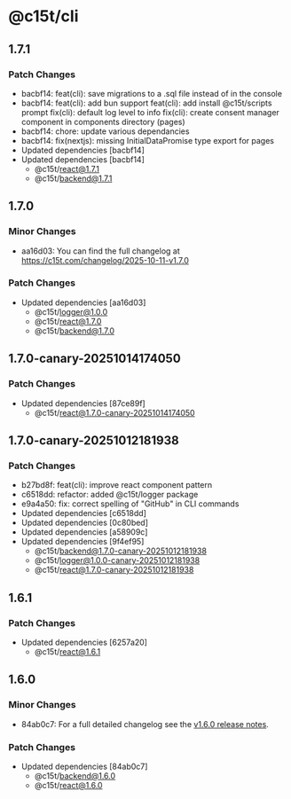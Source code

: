 # @c15t/cli

## 1.7.1

### Patch Changes

- bacbf14: feat(cli): save migrations to a .sql file instead of in the console
- bacbf14: feat(cli): add bun support
  feat(cli): add install @c15t/scripts prompt
  fix(cli): default log level to info
  fix(cli): create consent manager component in components directory (pages)
- bacbf14: chore: update various dependancies
- bacbf14: fix(nextjs): missing InitialDataPromise type export for pages
- Updated dependencies [bacbf14]
- Updated dependencies [bacbf14]
  - @c15t/react@1.7.1
  - @c15t/backend@1.7.1

## 1.7.0

### Minor Changes

- aa16d03: You can find the full changelog at https://c15t.com/changelog/2025-10-11-v1.7.0

### Patch Changes

- Updated dependencies [aa16d03]
  - @c15t/logger@1.0.0
  - @c15t/react@1.7.0
  - @c15t/backend@1.7.0

## 1.7.0-canary-20251014174050

### Patch Changes

- Updated dependencies [87ce89f]
  - @c15t/react@1.7.0-canary-20251014174050

## 1.7.0-canary-20251012181938

### Patch Changes

- b27bd8f: feat(cli): improve react component pattern
- c6518dd: refactor: added @c15t/logger package
- e9a4a50: fix: correct spelling of "GitHub" in CLI commands
- Updated dependencies [c6518dd]
- Updated dependencies [0c80bed]
- Updated dependencies [a58909c]
- Updated dependencies [9f4ef95]
  - @c15t/backend@1.7.0-canary-20251012181938
  - @c15t/logger@1.0.0-canary-20251012181938
  - @c15t/react@1.7.0-canary-20251012181938

## 1.6.1

### Patch Changes

- Updated dependencies [6257a20]
  - @c15t/react@1.6.1

## 1.6.0

### Minor Changes

- 84ab0c7: For a full detailed changelog see the [v1.6.0 release notes](https://c15t.com/changelog/2025-09-08-v1.6.0).

### Patch Changes

- Updated dependencies [84ab0c7]
  - @c15t/backend@1.6.0
  - @c15t/react@1.6.0
